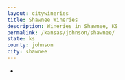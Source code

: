 ```yaml
---
layout: citywineries
title: Shawnee Wineries
description: Wineries in Shawnee, KS
permalink: /kansas/johnson/shawnee/
state: ks
county: johnson
city: shawnee
---
```

-
